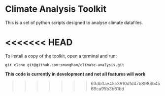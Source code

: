 # Climate Analysis Toolkit

This is a set of python scripts designed to analyse climate datafiles.

<<<<<<< HEAD
=======
To install a copy of the toolkit, open a terminal and run:

    git clone git@github.com:smangham/climate-analysis.git


**This code is currently in development and not all features will work**
>>>>>>> 63db0ae45c3910dfd47b8086b4569ca95b3b61bd
